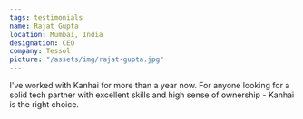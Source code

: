 ```yaml
---
tags: testimonials
name: Rajat Gupta
location: Mumbai, India
designation: CEO
company: Tessol
picture: "/assets/img/rajat-gupta.jpg"
---
```

I've worked with Kanhai for more than a year now. For anyone looking for a solid  tech partner with excellent skills and high sense of ownership - Kanhai is the right choice.
